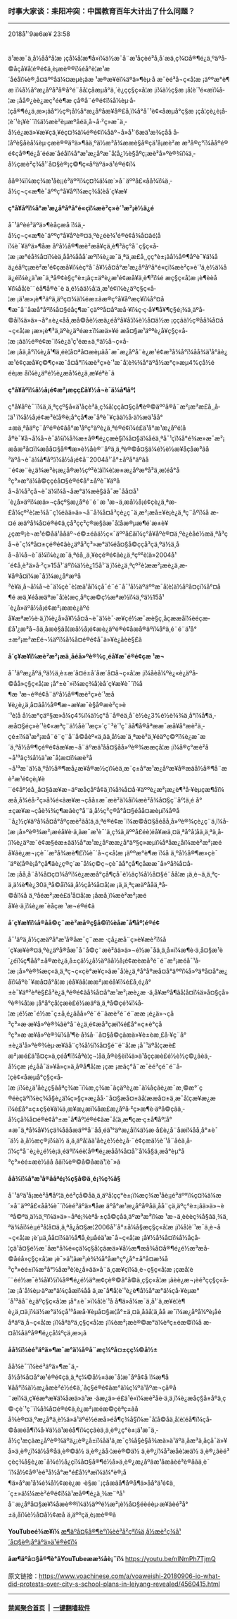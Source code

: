 ### 时事大家谈：耒阳冲突：中国教育百年大计出了什么问题？
------------------------

<div class="published">
 <span class="date" title="ä¸­å½æ¶é´">
  <time datetime="2018-09-06T23:58:18+08:00">
   2018å¹´9æ6æ¥ 23:58
  </time>
 </span>
</div>
<br/>
<div class="wsw">
 <p>
  ä¹ææ¯ä¸­å½åå°å­¦æ ¡çå¼å­¦æ¶å»ï¼ä½æ¯å¨æ¹åçèé³å¸å´æä¸ç¾¤å®¶é¿ä¸ºäºå­©å­çå¥å­¦é®é¢ä¸è¡æè®®ï¼é­å°è­¦æ¹æ´åéåï¼è®¸å¤äººåä¼¤æµè¡ãæ ¹æ®æ¥éï¼äºä»¶èµ·å æ¯èé³å¬ç«å­¦æ ¡äººæ°è¶æ ï¼å½å°æ¿åºå³å®å°é¨åå­¦çåæµå°ä¸´è¿çç§ç«å­¦æ ¡ï¼ä½ç§æ ¡å­¦è´¹é«æï¼å­¦æ ¡åå®¿èè¿æç²éè¶æ çå®å¨é®é¢ï¼å¼èµ·å­¦çå®¶é¿ä¸æ»¡ãå°½ç®¡å½å°æ¿åºåæ¥å®£å¸ï¼å°å¯¹è¢«åæµå°ç§æ ¡çå­¦çè¿è¡å­¦è´¹è¡¥è´´ï¼ä½æè²èµæºåéä¸å¬å·²ç»æ¯ä¸­å½é¿æä»¥æ¥çä¸¥éç¤¾ä¼é®é¢ï¼åäº¬å»å¹´6æä¹æ¾çåå å­¦åºè§åèå¼èµ·çæè®®äºä»¶ãä¸ºä½æ³å¾ææè§å®çä¹å¡æè²æ æ³å®ç°ï¼ååºé®é¢çå®¶é¿å´é­éæ´åéåï¼å°æ¹æ¿åºæ¯å¦å¿½è§åºç¡æè²å»ºè®¾ï¼ä¸­å½çæè²ç¾å¹´å¤§è®¡ç©¶ç«åºäºä»ä¹é®é¢ï¼
 </p>
 <p>
  åå®¾ï¼æç¾æ¹åè¡¡é³äººï¼ç¤¾ä¼æ´»å¨äººå£«åå¾ï¼ä¸­å½ç¬ç«æ¶è¯äººç°å¥åºï¼æç¾å­¦èå´ç¥æ¥
 </p>
 <div class="wsw__embed">
 </div>
 <p>
  <strong>
   ç°å¥åºï¼å°æ¹æ¿åºåºå°é«ç­ï¼æè²ç»è´¹æ²¡è½ä¿é
  </strong>
 </p>
 <p>
  å¯¹äºèé³äºä»¶èåçæå ï¼ä¸­å½ç¬ç«æ¶è¯äººç°å¥åºè®¤ä¸ºè¿éè¾¹é®é¢å¾å¤ãé¦åï¼è¯¥äºä»¶åæ åºå½å®¶æè²æå¥çä¸è¶³ãç°å¨ç§ç«å­¦æ ¡æ°éå¾å¤ï¼èä¸åå¾ååå´æºï¼è¿æ¯ä¸ªä¸æ­£å¸¸çç°è±¡ãå½å®¶åºè¯¥ä¼åä¿éåºç¡æè²æ¹é¢çæå¥ï¼èç°å¨å¥½å¤å°æ¹æ¿åºåºå°é«ç­ï¼æè²ç»è´¹ä¸è½ä¼åä¿éï¼è¿ä¹æ¯ä¸ªå®¢è§ç°è±¡ãç±äºè¿æ¹é¢æå¥ä¸è¶³ï¼é æç§ç«å­¦æ ¡è¶èèå¥ï¼åå­¦è´¨éå¶å®è¯è ä¸é½ãä½å¦ä¸æ¹é¢ï¼è¿äºç§ç«å­¦æ ¡ä¹æ»¡è¶³äºä¸äºç¤¾ä¼éæ±ãæ®ç°å¥åºæç¥ï¼å°¤å¶æ¯å¨åæå°åºï¼å¤§éåç¶æ¯çäººå¤åºæå·¥ï¼ç·ç·å¥¶å¥¶ç§é¡¾ä¸äºå­©å­ï¼ä»ä»¬å°±è¿«åå¸æå­©å­è½æä¿éå°å¥å­¦ï¼è½å¤ä½æ ¡ç­ç­ãä½ç®åå¾å¤å¬ç«å­¦æ ¡æ»¡è¶³ä¸äºè¿äºéæ±ï¼æä»¥é æå¤§æ¹äººè¿å¥ç§ç«å­¦æ ¡ãä½é®é¢æ¯ï¼è¿ä¹ç¹éæ±ä¸ºä½å¬ç«å­¦æ ¡åä¸å°ï¼è¿å¹¶ä¸éè¦å¤ªå¤æèµãå¯æ¯æ¿åºå¨è¿æ¹é¢æ³å¾å°ï¼åå¾ä¹å°ãè¿æ¹é¢çæå¥ç©¶ç«æ¯å¤å°ï¼æè²ç»è´¹æ¯å¦è¾¾å°äºå½æ°ç»æµ4%çå½ééè¡æ åï¼è¿äºé½è¿æå¾è¿ä¸æ­¥éªè¯ã
 </p>
 <p>
  <strong>
   ç°å¥åºï¼å½å¡é¢æ²¡æçç£å¥½å¬è¯ä¼å¶åº¦
  </strong>
 </p>
 <p>
  ç°å¥åºè¯´ï¼ä¸ä¸ªç­çº§å«ä¹åçè³ä¸ç¾å­¦ççå¤§ç­å¶è®©äººå®å¨æ²¡æ³æ­£å¸¸å­¦ä¹ ï¼å½å¡é¢æ³è¦å®è¡å°ç­å¶æ¯åºè¯¥çãä½å·ä½æä¹åå°±æä¸ªåäºç¨åºé®é¢ãå°æ¹åºç°äºè¿ä¸ªé®é¢ï¼é£ä¹å°æ¹æ¿åºé¦ååºè¯¥å¬å¼å¬è¯ä¼ï¼å¾æ±å®¶é¿çæè§ï¼å¤§ä¼åéä¸ªå¯¹ç­ï¼å°é¾æ»æ¯æ²¡æåæ³å¤ï¼æåå¤§å®¶æ»è½åè®¨åºä¸ä¸ªè®©å¤§ä¼é½è½æ¥åçåæ³ãå³äºå¬è¯ä¼å¶åº¦ï¼å½å¡é¢å¨2004å¹´å°±åºå°äºãå¨é¢æ¨è¿ä¾æ³è¡æ¿å®æ½çº²è¦ãï¼è¦æ±æ¿åºæºå³ä¸æ¦éå°å³ç³»æ°ä¼å©ççéå¤§é®é¢å°±åºè¯¥äºåå¬å¼å³ç­å¬è¯ä¼ï¼å¬åæ°ä¼æè§ãå¯æ¯åå¤å¹´è¿å»äºï¼æä»¬çåçº§æ¿åºé¨é¨æ ¹æ¬ä¸æå½å¡é¢çè¿ä¸ªæ­£å¼çº²è¦æ¾å¨ç¼éãä»ä»¬å¨å¾å¤å³ç­è¿ç¨ä¸­æ²¡æå±¥è¡è¿ä¸ªç¨åºï¼å æ­¤é æäºå¾å¤é®é¢ä¸çå³ç­ç²ç®æ§ãæ¯å¦åæ®µæ¶é´æ±è¥¿çæ®¡è¬æ¹é©åä¹ååäº¬é©±éâä½ç«¯äººå£âï¼ç°å¥åºè®¤ä¸ºè¿èåé½æä¸ªå³ç­å¬è¯ç¼ºå¤±çé®é¢ãè¿äºå³ç³»æ°ä¼éå¤§å©ççå³ç­ä¸ºä½ä¸åå¬å¼å¬è¯ä¼ï¼è¿æ¯ä¸ªéå¸¸ä¸¥èçé®é¢ãè¿ä¸ªçº²è¦ä»2004å¹´é¢å¸è³ä»å·²ç»15å¹´äºï¼ä½è¿15å¹´ä¸­ï¼è¿ä¸ªçº²è¦ææ²¡æè¿ä¸æ­¥å®å¤ï¼æ¯å¦ï¼æ¿åºæºå³è¥ä¸å¬å¼å¬è¯ä¼çè¯è¦æä¹åï¼çå¯é¨é¨å¯¹å½äºäººæ¯å¦è¦ä½åºå¤çï¼å°¤å¶é æä¸¥éåæäºæ¯å¦è¦æç¸åºçæ©ç½æªæ½ï¼ä¸ºä½15å¹´è¿å»äºå½å¡é¢æ²¡ææè¿äºéå¥æªæ½è·ä¸ï¼è¿å»å¥½å¤å¬è¯ä¼è¯·æ¥çé½æ¯æè§ç¸åçææåï¼èéçæ­£å¹¿æ³å¬åä¸åæè§ãå¦æå½å¡é¢æè¿äºé®é¢åæå®äºï¼åºä¸é¨é¨ä¹å°±æ²¡æ³æ£é¬¼äºï¼å¾å¤é®é¢å¯ä»¥è¿åèè§£ã
 </p>
 <p>
  <strong>
   å´ç¥æ¥ï¼æè²æ²¡æä¸åéå»ºè®¾ç¸éå¥æ¯é®é¢çæ ¹æ¬
  </strong>
 </p>
 <p>
  å¯¹äºæ¿åºä¸ºä½ä¸è±æ´å¤é±å´åæ´å¤å¬ç«å­¦æ ¡ï¼åèå¼ºè¿«è¿äºå­©å­å»ç§ç«å­¦æ ¡å°±è¯»ï¼æç¾å­¦èå´ç¥æ¥è¯´ï¼å¶æ ¹æ¬é®é¢å¨äºå½å®¶æè²ç»è´¹æå¥è¿è¿ä¸å¤ãå½å®¶æ¬æ¥æ¯è§å®æè²ç»è´¹è¦å å½æ°çäº§æ»å¼ç4%ï¼ä½ç°å¨å®éä¸å¯è½è¿3%é½è¾¾ä¸å°ï¼å¶ä¸­æå¤§éç»è´¹è¢«æªç¨ä½åè´¹æç»´ç¨³è´¹ç¨ãå¶å®åªææ¯æå¥å°æè²ä¸­çé±ï¼ä¹æ²¡æå¨é¨ç¨å¨å­©å­èº«ä¸ãä¸­å½æ´ä¸ªæè²ä¸¥éäºç©ºï¼è¿æ¯æ´ä¸ªå½å®¶çé®é¢ãæ¥æ¬å¨äºæä¹åå¤§åå»ºè®¾ææçå­¦æ ¡ï¼å®ç°æè²å¬å¹³ãç¾å½ä¹æ¯å¦æ­¤ï¼æè²å¬å¹³æ¯ä½ä¸ºå½å®¶æå¿æ¥å®æ½çï¼èä¸æ¯ç±å°æ¹æ¿åºæ¥å®æãå½å®¶å¨æè²æ¹é¢çè¡¥è´´é¢åº¦éå¸¸å¤§ãæ¥æ¬äºæåçåºå¢ä¸ï¼å¾å¤å·¥äººè¿æ²¡æ¿è¶³å·¥èµçæ¶åï¼æå¸å¾éå·²ç»å¾é«ãæ¥æ¬çåå±æ¯æè²ä¼åï¼æè²å¾å¤§ç¨åº¦ä¸é å°±çæ¥æ¬çåè¾¾ç¶æãèç°å¨ä¸­å½ç²ç®å°å¤§éåå¤æèµï¼å®å¨å¿½ç¥äºå¾å¤å°åºçæè²ãå¦ä¸ä¸ªé®é¢æ¯ï¼æ©å¤§åéåå¸å»ºè®¾çè¿ç¨ä¸­ï¼å­¦æ ¡å»ºè®¾æ²¡æéå¥è·ä¸ãæ¯æ¹è¯´ä¸ç¾ä¸äººå£éè¦éå¥æä¸¤ä¸ªå°å­¦åä¸ä¸ªä¸­å­¦ï¼è¿äºæ¯é¢æ§éæ±ãä½å°æ¹æ¿åºææ¿å°äº§ç»æµï¼åªåæ¿å­ï¼æè²æ²¡æéå¥ãè¿æ¬¡çè¯´æ³å¾æè¶£ï¼è¯´å¬ç«å­¦æ ¡äººæ°è¶æ ï¼å ä¸ºå½å®¶æ»çè¯´äºè¦å®è¡å°ç­å¶ãè¿ç®ç´æ¯å¼ç©ç¬çè¯ãå°ç­å¶çåææ¯å»ºå¾å¤å­¦æ ¡åå¸å¨å¾å¤ç¤¾åºï¼è¿ææå°ç­å¶çå¯è½ãç¾å½å¤§é¨åå­¦æ ¡ä¸è¬ä¸ä¸ªç­ä¸ä¼è¶è¿30ä¸ªå­©å­ï¼ä¸­å½çå¾å¤å­¦æ ¡ä¸ä¸ªç­æäºå­åä¸ªå­©å­ï¼å ä¸ºåéæ²¡æé£ä¹å¤å­¦æ ¡åæå¸ï¼æè²æ²¡æéå¥è·ä¸ï¼è¿æ¯èåçæ ¹æ¬é®é¢ã
 </p>
 <p>
  <strong>
   å´ç¥æ¥ï¼å®åå©ç¨æè²æå®ç§å©ï¼èåæ¯å¶åº¦é®é¢
  </strong>
 </p>
 <p>
  å¯¹äºä¸­å½çæäºå°æ¹å®åæ¯ç¨ææ ·çå¿æå¨ç»è¥æè²ï¼å´ç¥æ¥è®¤ä¸ºè¿äºå®åæ¯å¨å©ç¨æè²ãä»ä»¬é½æ¯åä¸ä¸å±ï¼æ¶è·ä¸å¤§æ¹è´¿éï¼ç¶åå°±å®æè¿ä¸å±çä½¿å½äºãå½å¡é¢æèæå³é¨é¨æ²¡æéå¯¹å­¦æ ¡å»ºè®¾æç«ä¸ä¸ªç¬ç«çè°æ¥ç»ãæ¯å¦è¿ä¸ªå°åºæå¤å°äººï¼å»ºäºå¤å°æ¿å­ï¼åºè¯¥æå¤å°å­¦æ ¡éå¥ãå¦ææ²¡æéå¥ï¼é£å¸é¿å°±è¯¥äº²èªè§£å³è¿ä¸ªé®é¢ãå¾å¤å°æ¹æ²¡æè¿æ ·ä¸å¥æºå¶ãå¦å¤ï¼ä»å¤§çå»ºè®¾å­¦æ ¡å°å°çå­¦çæè£é½æäºä¸ä¸ªå©çé¾ï¼å­¦æ ¡é½æ¯é½æ¯ç±å¸é¿ãåå»ºé¨é¨ãæè²é¨é¨ææ ¡é¿ä»¬çå³ç³»æ·æ¥å»ºè®¾ãè°å¨è¿ä¸é¢æå³ç­æï¼é£å°±ç±è°çå³ç³»æ·æ¥å»ºè®¾ï¼å¹¶è·å¾å·¨å¤§å©çãæä»¥è±èæ¸£å·¥ç¨å°±è¿ä¹å»ºè®¾èµ·æ¥ãå¨ç¾å½ï¼å¤§é¨é¨å­¦æ ¡å¯¹äºå­¦çæè£æ²¡æé£ä¹å¤ç»ä¸çéå¶ï¼åªè¦ç¬¦åä¸å®è§èï¼ä»ä¹åççæè£é½è½ç©¿ãèä¸­å½çæ ¡é¿åå¯ä»¥å»ç»ä¸å®å¶å­¦æ ¡çæ ¡æãç°å¨æ¯èé³çé¨é¨å­¦çè¢«åæµå°ç§ç«å­¦æ ¡ï¼è¿ä¹åè¿ç§âåªç¾æ¯ï¼æ¸ç¾æ¯âçäºè¿æ¯ä¼åçãè¿æ¯æ¸©æ°´ç®éèçäºï¼èç¾å§è¿ä¼ç»§ç»­æ¿åå·¨å¤§æå¤±ãå¦ææå¤±ä¸æ¯å­¦çæ¥æ¿æï¼é£å°±ç±ç§è¥ä¼ä¸æ¥æ¿æï¼åæ­£æ¿åºå·²ç»æ¶è·äºå©çãä¸­å½çå¾å¤é®é¢å°±æ¯å¶åº¦é®é¢ãæ¯å¦ä¸æ¶çæ·ç±å¶åº¦å°±æ¯ä¸ªå¾å¥½çä¾å­ãåæäººå¨åå¸éä¹°äºæ¿å­ï¼ä½æ·å£è¿å¨åæï¼åå¸å°±è¯´ä½ ä¸å½æç®¡ï¼ä½ ä¸ä¸äºå­¦ãä¹åè¿è½éè¿å·¨é¢çæä½è´¹å¨åéä¸å­¦ï¼ç°å¨è¿è¿é½è¡ä¸éäºï¼éè¦å®¶é¿æåå¾å¤å¹´å¼å§ä¸æ­å°èµ°å³ç³»éé±æè½âå åâï¼è®©å­©å­æä¹¦è¯»ã
 </p>
 <p>
  <strong>
   åå¾ï¼å°æ¹å®ååªé¡¾ç§å©ä¸é¡¾ç¾å§
  </strong>
 </p>
 <p>
  å¯¹äºä¹å¡æè²å¶åº¦ä¸èé³çå­©å­ä¸ä¸äºå­¦çç°è±¡ï¼æç¾æ¹åè¡¡é³äººï¼ç¤¾ä¼æ´»å¨äººå£«åå¾è¯´ï¼èé³äºä»¶åæ äºå°æ¹æ¿åºå®åä¸­å­å¨çä¸äºç°è±¡ãä»ä»¬è´ªå©ªä¸ä½ä¸ºï¼ä»ä»¬åªé¡¾èªå·±çå©çåä¸äºæ³æ³ï¼æ ¹æ¬ä¸èèèç¾å§ãä¸¾ä¸ªä¾å­ï¼è¡¡é³å¦å¤ä¸ä¸ªå¿å¤§æ¦2006å¹´å°±å¼å§æç§ç«å­¦æ ¡ï¼å­¦è´¹æ¯ä¸è¬å¬ç«å­¦æ ¡è´µä¸åå¤ï¼ä½å¶å¸èµåéä¹æ¯å¬ç«å­¦æ ¡å¥½å¾å¤ï¼å½åçå­¦çä¹å¤§é½æ¯åæ°å¾é«çä¼ç§å­¦çãæä»¥å½æ¶æå¾å¤å®¶é¿é½æ³æå­©å­éå»ç§ç«å­¦æ ¡è¯»ä¹¦ãæ²¡è¾¾å°åæ°çº¿å°±å°å¤æ¾å³ç³»éé±ï¼æ³å°½åæ³è¦è¿å»ãä»å¨ä¸çæ¥çï¼ä¸è¬ç§ç«å­¦æ ¡çæå­¦è´¨éé½æ¯è¾å¥½ï¼å®¶é¿é½äºæ¢çè®©å°å­©ä¸ç§ç«å­¦æ ¡ãèè¿æ¬¡èé³çç§ç«å­¦æ ¡å´å¼èµ·äºæ°ä¼çåæï¼åå ä¸æ¯å¶å­¦è´¹è¿è¶å½å°æ°ä¼çå·¥èµæ°´å¹³ãå¨è¿äºç§ç«å­¦æ ¡å°±è¯»ï¼å­¦è´¹å å¶ä»å¼æ¯ä¸å¹´ä¸æ¥è¦è¶è¿ä¸¤ä¸ï¼ä½æ°ä¼çå¹³åæå·¥èµå¤§æ¦å°±ä¸¤ä¸åãå¦ä¸åå æ¯ï¼æ¿åºå¼ºè¡åéåªäºä¸å¬ç«å­¦æ ¡ï¼åªäºä¸ç§ç«å­¦æ ¡ï¼èæ²¡æè®©æ°ä¼èªç±éæ©ï¼å æ­¤å¼åäºå®¶é¿çå¼ºçä¸æ»¡ã
 </p>
 <p>
  <strong>
   åå¾ï¼èé³äºä»¶æ¯æ°ä¼å®å¨æç¼ºå¤±çç¼©å½±
  </strong>
 </p>
 <p>
  åå¾è¯´ï¼èé³äºä»¶æ¯ä¸­å½å¾å¤å°æ¹é®é¢çä¸ä¸ªç¼©å½±ãæ¯å¦æ¯åºå¢å ï¼æ¶å¥åå°ï¼ä½æ¿åæè²é½é¢ä¸´åç§é®é¢ãæ°ä¼ç¼ºä¹åºæ¬çå®å¨æï¼ä¸ç¥éæªæ¥ä¼åæä»ä¹æ ·ãæ¿ä»·é£ä¹é«ï¼æè²åè·ä¸ä¸ï¼è¿æåç§å±åºä¸ç©·çè´¹ç¨ï¼å¾å¤é®é¢ä¸è¿æ²¡æéæ©çèªç±ãåå¾è®¤ä¸ºæ¿åºä¸è½ä»ä¹äºé½éæå»éå¶ç¾å§ï¼æ¯å¦å­©å­ä¸å­¦è¦éå¶ï¼çå­©å­æéå¶ï¼å·¥ä½ä¹æéå¶ï¼ç­ç­ãèä¸ä¸è®¿ç°è±¡ä¹æ¯ä¸­å½ç¹æçãæ¿åºè®¾äºä¿¡è®¿å±ï¼åä¹ä¸æ¯ç¾å§è§å¾æä»ä¹äºä¸åæ³ä¸åçå¯ä»¥å»ä¸è®¿ï¼ä½å®åä¸è®©ä½ ä¸è®¿ãå·¦æè®©ä½ ä¸è®¿ï¼å³æåè¦æä½ ä¸è®¿ãèé³çèç¾å§è¿æ¯å¾é½å¿çï¼å¤§å®¶é½å»ä¸è®¿æ¿åºãæ¹åæâèé³è®å­âä¸è¯´ï¼å½¢å®¹èé³å½å°æ°é£å½ªæï¼ä¼°è®¡å¶ä»å°æ¹å¾é¾å½¢æè¿æ ·è§æ¨¡çåæãå¶å®å¶ä»åå°ä¹é¢ä¸´ç±»ä¼¼æè²é®é¢ï¼ä¹æå®¶é¿ä¸¾æ¨ªå¹å¨æ¿åºå¤§æ¥¼åæè®®ï¼ä½äººé½æ²¡è½å¤§éèéèµ·æ¥ãèé³å°±ä¸åï¼è½å¤å½¢æå ä¸äººçä¸è¡æè®®ã
 </p>
 <p>
  <strong>
   YouTubeé¾æ¥ï¼
  </strong>
  <a class="wsw__a" href="https://youtu.be/r37M5EgAfDU" target="_blank">
   æ¶äºå¤§å®¶è°ï¼èé³å²çªï¼ä¸­å½æè²ç¾å¹´å¤§è®¡åºäºä»ä¹é®é¢ï¼
  </a>
 </p>
 <p>
  <strong>
   ãæ¶äºå¤§å®¶è°ãYouTubeæ­æ¾åè¡¨ï¼
  </strong>
  <a class="wsw__a" href="https://youtu.be/nINmPh7TjmQ" target="_blank">
   https://youtu.be/nINmPh7TjmQ
  </a>
 </p>
 <div class="clear">
 </div>
 <div class="mediaReplacer externalMedia">
  <div class="c-sticky-container">
   <div class="c-sticky-element" data-sp_api="youtube">
    <span class="c-sticky-element__close-el c-sticky-element__swipe-el ta-c" title="å³é­">
     <span class="ico ico-close m-0">
     </span>
    </span>
    <div class="external-content-placeholder">
    </div>
    <script>
    </script>
   </div>
  </div>
 </div>
 <p>
 </p>
 <p>
 </p>
 <p>
 </p>
 <p>
 </p>
</div>

原文链接：https://www.voachinese.com/a/voaweishi-20180906-io-what-did-protests-over-city-s-school-plans-in-leiyang-revealed/4560415.html


------------------------
#### [禁闻聚合首页](https://github.com/gfw-breaker/banned-news/blob/master/README.md) &nbsp;|&nbsp;  [一键翻墙软件](https://github.com/gfw-breaker/nogfw/blob/master/README.md)